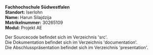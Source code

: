 **Fachhochschule Südwestfalen**  
**Standort:** Iserlohn  
**Name:** Harun Silajdzija  
**Matrikelnummer:** 30265109  
**Modul:** Projekt AE  
  
Der Sourcecode befindet sich im Verzeichnis 'src'.  
Die Dokumentation befindet sich im Verzeichnis 'documentation'.  
Die Abschlusspräsentation befindet sich im Verzeichnis 'presentation'.  
